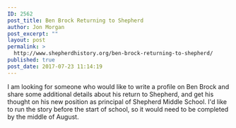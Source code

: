 ```yaml
---
ID: 2562
post_title: Ben Brock Returning to Shepherd
author: Jon Morgan
post_excerpt: ""
layout: post
permalink: >
  http://www.shepherdhistory.org/ben-brock-returning-to-shepherd/
published: true
post_date: 2017-07-23 11:14:19
---
```

I am looking for someone who would like to write a profile on Ben Brock and share some additional details about his return to Shepherd, and get his thought on his new position as principal of Shepherd Middle School. I'd like to run the story before the start of school, so it would need to be completed by the middle of August.

&nbsp;